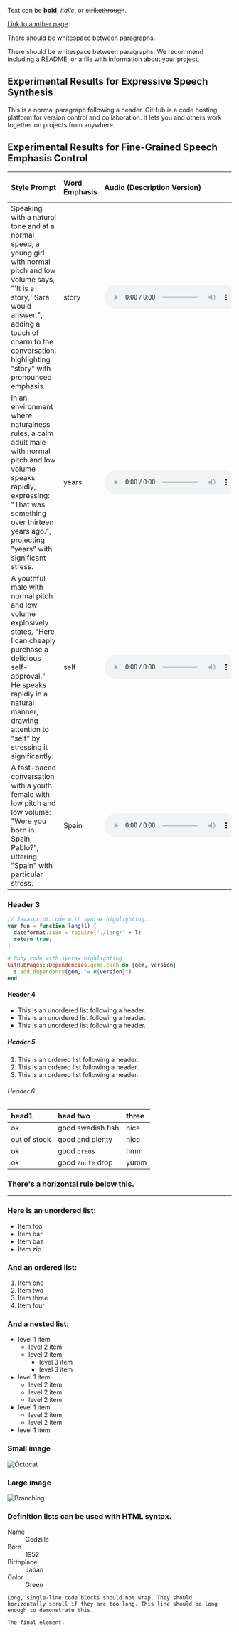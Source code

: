 
Text can be **bold**, _italic_, or ~~strikethrough~~.

[Link to another page](./another-page.html).

There should be whitespace between paragraphs.

There should be whitespace between paragraphs. We recommend including a README, or a file with information about your project.

## Experimental Results for Expressive Speech Synthesis

This is a normal paragraph following a header. GitHub is a code hosting platform for version control and collaboration. It lets you and others work together on projects from anywhere.

## Experimental Results for Fine-Grained Speech Emphasis Control

<!-- | Style Prompt | Word Emphasis | Audio (Description Version) | Audio (Instruction Version) |
|:-------------|:------------- |:------------------|:------------------|
| Speaking with a natural tone and at a normal speed, a young girl with normal pitch and low volume says, "'It is a story,' Sara would answer.", adding a touch of charm to the conversation, highlighting "story" with pronounced emphasis. |story| <audio controls><source src="userstudy/1/infer-vocos-0417.wav" type="audio/mpeg"></audio> | <audio controls><source src="./0417.wav" type="audio/mpeg"></audio> |
| In an environment where naturalness rules, a calm adult male with normal pitch and low volume speaks rapidly, expressing: "That was something over thirteen years ago.", projecting "years" with significant stress. |years| <audio controls><source src="userstudy/1/infer-vocos-0429.wav" type="audio/mpeg"></audio> | <audio controls><source src="userstudy/1/0429.wav" type="audio/mpeg"></audio> |
| A youthful male with normal pitch and low volume explosively states, "Here I can cheaply purchase a delicious self-approval." He speaks rapidly in a natural manner, drawing attention to "self" by stressing it significantly. |self| <audio controls><source src="userstudy/1/0440.wav" type="audio/mpeg"></audio> |  <audio controls><source src="userstudy/1/infer-vocos-0440.wav" type="audio/mpeg"></audio> |
| A fast-paced conversation with a youth female with low pitch and low volume: "Were you born in Spain, Pablo?", uttering "Spain" with particular stress. |Spain| <audio controls><source src="userstudy/1/0502.wav" type="audio/mpeg"></audio> | <audio controls><source src="userstudy/1/infer-vocos-0502.wav" type="audio/mpeg"></audio> |
 -->
| Style Prompt | Word Emphasis | Audio (Description Version) | Audio (Instruction Version) |
|:-------------|:------------- |:------------------|:------------------|
| Speaking with a natural tone and at a normal speed, a young girl with normal pitch and low volume says, "'It is a story,' Sara would answer.", adding a touch of charm to the conversation, highlighting "story" with pronounced emphasis. | story | <audio controls><source src="./0417.wav" type="audio/mpeg"></audio> |
| In an environment where naturalness rules, a calm adult male with normal pitch and low volume speaks rapidly, expressing: "That was something over thirteen years ago.", projecting "years" with significant stress. | years | <audio controls><source src="./0417.wav" type="audio/mpeg"></audio> |
| A youthful male with normal pitch and low volume explosively states, "Here I can cheaply purchase a delicious self-approval." He speaks rapidly in a natural manner, drawing attention to "self" by stressing it significantly. | self | <audio controls><source src="./0417.wav" type="audio/mpeg"></audio> |
| A fast-paced conversation with a youth female with low pitch and low volume: "Were you born in Spain, Pablo?", uttering "Spain" with particular stress. | Spain | <audio controls><source src="./0417.wav" type="audio/mpeg"></audio> |
### Header 3

```js
// Javascript code with syntax highlighting.
var fun = function lang(l) {
  dateformat.i18n = require('./lang/' + l)
  return true;
}
```

```ruby
# Ruby code with syntax highlighting
GitHubPages::Dependencies.gems.each do |gem, version|
  s.add_dependency(gem, "= #{version}")
end
```

#### Header 4

*   This is an unordered list following a header.
*   This is an unordered list following a header.
*   This is an unordered list following a header.

##### Header 5

1.  This is an ordered list following a header.
2.  This is an ordered list following a header.
3.  This is an ordered list following a header.

###### Header 6

| head1        | head two          | three |
|:-------------|:------------------|:------|
| ok           | good swedish fish | nice  |
| out of stock | good and plenty   | nice  |
| ok           | good `oreos`      | hmm   |
| ok           | good `zoute` drop | yumm  |

### There's a horizontal rule below this.

* * *

### Here is an unordered list:

*   Item foo
*   Item bar
*   Item baz
*   Item zip

### And an ordered list:

1.  Item one
1.  Item two
1.  Item three
1.  Item four

### And a nested list:

- level 1 item
  - level 2 item
  - level 2 item
    - level 3 item
    - level 3 item
- level 1 item
  - level 2 item
  - level 2 item
  - level 2 item
- level 1 item
  - level 2 item
  - level 2 item
- level 1 item

### Small image

![Octocat](https://github.githubassets.com/images/icons/emoji/octocat.png)

### Large image

![Branching](https://guides.github.com/activities/hello-world/branching.png)


### Definition lists can be used with HTML syntax.

<dl>
<dt>Name</dt>
<dd>Godzilla</dd>
<dt>Born</dt>
<dd>1952</dd>
<dt>Birthplace</dt>
<dd>Japan</dd>
<dt>Color</dt>
<dd>Green</dd>
</dl>

```
Long, single-line code blocks should not wrap. They should horizontally scroll if they are too long. This line should be long enough to demonstrate this.
```

```
The final element.
```
